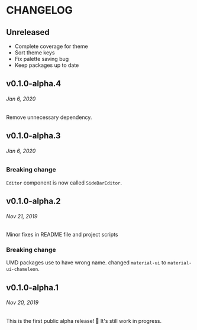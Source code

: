 # CHANGELOG

## Unreleased

- Complete coverage for theme
- Sort theme keys
- Fix palette saving bug
- Keep packages up to date

## v0.1.0-alpha.4
###### *Jan 6, 2020*

Remove unnecessary dependency.

## v0.1.0-alpha.3
###### *Jan 6, 2020*

### Breaking change

`Editor` component is now called `SideBarEditor`.

## v0.1.0-alpha.2
###### *Nov 21, 2019*

Minor fixes in README file and project scripts

### Breaking change

UMD packages use to have wrong name. changed `material-ui` to `material-ui-chameleon`.

## v0.1.0-alpha.1
###### *Nov 20, 2019*

This is the first public alpha release! 🎉
It's still work in progress.

